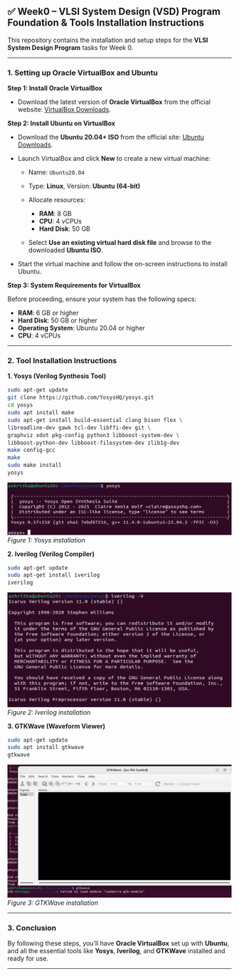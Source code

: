 ## ✅ Week0 – VLSI System Design (VSD) Program Foundation & Tools Installation Instructions

This repository contains the installation and setup steps for the **VLSI System Design Program** tasks for Week 0.

---

### 1. **Setting up Oracle VirtualBox and Ubuntu**

**Step 1: Install Oracle VirtualBox**

* Download the latest version of **Oracle VirtualBox** from the official website:
  [VirtualBox Downloads](https://www.virtualbox.org/wiki/Downloads).

**Step 2: Install Ubuntu on VirtualBox**

* Download the **Ubuntu 20.04+ ISO** from the official site:
  [Ubuntu Downloads](https://ubuntu.com/download/desktop).
* Launch VirtualBox and click **New** to create a new virtual machine:

  * Name: `Ubuntu20.04`
  * Type: **Linux**, Version: **Ubuntu (64-bit)**
  * Allocate resources:

    * **RAM**: 8 GB
    * **CPU**: 4 vCPUs
    * **Hard Disk**: 50 GB
  * Select **Use an existing virtual hard disk file** and browse to the downloaded **Ubuntu ISO**.
* Start the virtual machine and follow the on-screen instructions to install Ubuntu.

**Step 3: System Requirements for VirtualBox**

Before proceeding, ensure your system has the following specs:

* **RAM**: 6 GB or higher
* **Hard Disk**: 50 GB or higher
* **Operating System**: Ubuntu 20.04 or higher
* **CPU**: 4 vCPUs

---

### 2. **Tool Installation Instructions**

**1. Yosys (Verilog Synthesis Tool)**

```bash
sudo apt-get update
git clone https://github.com/YosysHQ/yosys.git
cd yosys
sudo apt install make
sudo apt-get install build-essential clang bison flex \
libreadline-dev gawk tcl-dev libffi-dev git \
graphviz xdot pkg-config python3 libboost-system-dev \
libboost-python-dev libboost-filesystem-dev zlib1g-dev
make config-gcc
make
sudo make install
yosys
```

![Yosys Setup](Images/yosys.png)  
*Figure 1: Yosys installation*

**2. Iverilog (Verilog Compiler)**

```bash
sudo apt-get update
sudo apt-get install iverilog
iverilog
```

![Iverilog Setup](Images/iverilog.png)  
*Figure 2: Iverilog installation*

**3. GTKWave (Waveform Viewer)**

```bash
sudo apt-get update
sudo apt install gtkwave
gtkwave
```

![GTKWave Setup](Images/gtkwave.png)  
*Figure 3: GTKWave installation*

---

### 3. **Conclusion**

By following these steps, you'll have **Oracle VirtualBox** set up with **Ubuntu**, and all the essential tools like **Yosys**, **Iverilog**, and **GTKWave** installed and ready for use.

---
